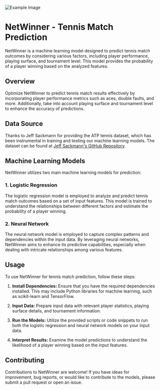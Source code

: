 ![Example Image](/NetWinnerML/src/tournament.png)

# NetWinner - Tennis Match Prediction

NetWinner is a machine learning model designed to predict tennis match outcomes by considering various factors, including player performance, playing surface, and tournament level. This model provides the probability of a player winning based on the analyzed features.


## Overview

Optimize NetWinner to predict tennis match results effectively by incorporating player performance metrics such as aces, double faults, and more. Additionally, take into account playing surface and tournament level to enhance the accuracy of predictions.

## Data Source

Thanks to Jeff Sackmann for providing the ATP tennis dataset, which has been instrumental in training and testing our machine learning models. The dataset can be found at [Jeff Sackmann's GitHub Repository](https://github.com/JeffSackmann/tennis_atp).

## Machine Learning Models

NetWinner utilizes two main machine learning models for prediction:

### 1. Logistic Regression

The logistic regression model is employed to analyze and predict tennis match outcomes based on a set of input features. This model is trained to understand the relationships between different factors and estimate the probability of a player winning.

### 2. Neural Network

The neural network model is employed to capture complex patterns and dependencies within the input data. By leveraging neural networks, NetWinner aims to enhance its predictive capabilities, especially when dealing with intricate relationships among various features.

## Usage

To use NetWinner for tennis match prediction, follow these steps:

1. **Install Dependencies:**
   Ensure that you have the required dependencies installed. This may include Python libraries for machine learning, such as scikit-learn and TensorFlow.

2. **Input Data:**
   Prepare input data with relevant player statistics, playing surface details, and tournament information.

3. **Run the Models:**
   Utilize the provided scripts or code snippets to run both the logistic regression and neural network models on your input data.

4. **Interpret Results:**
   Examine the model predictions to understand the likelihood of a player winning based on the input features.

## Contributing

Contributions to NetWinner are welcome! If you have ideas for improvement, bug reports, or would like to contribute to the models, please submit a pull request or open an issue.